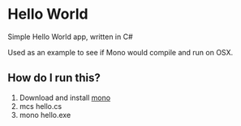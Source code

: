 # Hello World

Simple Hello World app, written in C#

Used as an example to see if Mono would compile and run on OSX.

## How do I run this?

1. Download and install [mono](http://www.mono-project.com/Mono:OSX)
2. mcs hello.cs
3. mono hello.exe
